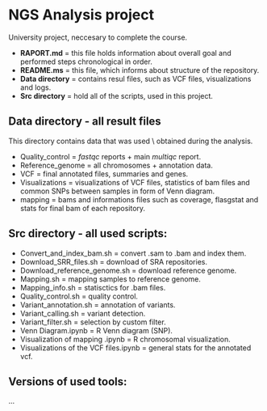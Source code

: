 # NGS Analysis project 
University project, neccesary to complete the course.

- **RAPORT.md**        = this file holds information about overall goal and performed steps chronological in order.
- **README.ms**        = this file, which informs about structure of the repository.
- **Data directory** = contains resul files, such as VCF files, visualizations and logs.
- **Src directory**    = hold all of the scripts, used in this project.

## **Data directory** - all result files
This directory contains data that was used \ obtained during the analysis. 

- Quality_control  = _fastqc_ reports + main _multiqc_ report.
- Reference_genome = all chromosomes + annotation data.
- VCF              = final annotated files, summaries and genes.
- Visualizations   = visualizations of VCF files, statistics of bam files and common SNPs between samples in form of Venn diagram. 
- mapping          = bams and informations files such as coverage, flasgstat and stats for final bam of each repository.


## **Src directory** - all used scripts:
- Convert_and_index_bam.sh                 = convert .sam to .bam and index them.
- Download_SRR_files.sh                    = download of SRA repositories.
- Download_reference_genome.sh             = download reference genome.
- Mapping.sh                               = mapping samples to reference genome.
- Mapping_info.sh                          = statisctics for .bam files.
- Quality_control.sh                       = quality control.
- Variant_annotation.sh                    = annotation of variants.
- Variant_calling.sh                       = variant detection.
- Variant_filter.sh                        = selection by custom filter.
- Venn Diagram.ipynb                       = R Venn diagram (SNP).
- Visualization of mapping .ipynb          = R chromosomal visualization.
- Visualizations of the VCF files.ipynb    = general stats for the annotated vcf.

## Versions of used tools:
...


